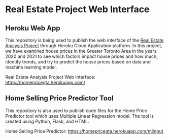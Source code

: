 # Real Estate Project Web Interface

## Heroku Web App

This repository is being used to publish the web interface of the [Real Estate Analysis Project](https://github.com/sanketkumaronline/Real_Estate_Analysis) through Heroku Cloud Application platform. In this project, we have examined house prices in the Greater Toronto Area in the years 2020 and 2021 to see which factors impact house prices and how much, identify trends, and try to predict the house prices based on data and machine learning model. 

Real Estate Analysis Project Web Interface: https://homepricegta.herokuapp.com/


## Home Selling Price Predictor Tool

This repository is also used to publish code files for the Home Price Predictor tool which uses Multiple Linear Regression model. The tool is created using Python, Flask, and HTML.

Home Selling Price Predictor: https://homepricegta.herokuapp.com/mlinput  


